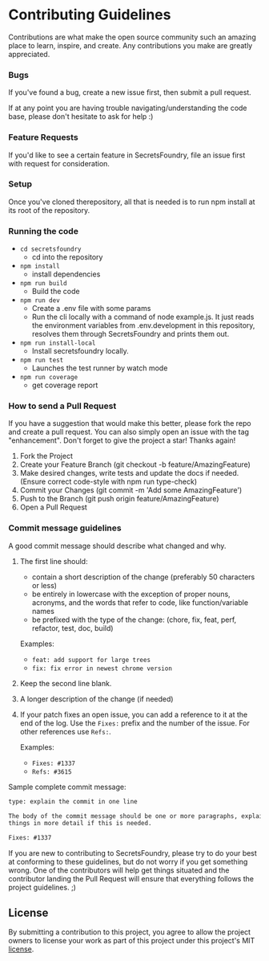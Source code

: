 # Contributing Guidelines

Contributions are what make the open source community such an amazing place to learn, inspire, and create. Any contributions you make are greatly appreciated.

### Bugs

If you've found a bug, create a new issue first, then submit a pull request.

If at any point you are having trouble navigating/understanding the code base, please don't hesitate to ask for help :)

### Feature Requests

If you'd like to see a certain feature in SecretsFoundry, file an issue first with request for consideration.

### Setup

Once you've cloned therepository, all that is needed is to run npm install at its root of the repository.

### Running the code

- `cd secretsfoundry`
  - cd into the repository
- `npm install`
  - install dependencies
- `npm run build`
  - Build the code
- `npm run dev`
  - Create a .env file with some params
  - Run the cli locally with a command of node example.js.
    It just reads the environment variables from .env.development
    in this repository, resolves them through SecretsFoundry and
    prints them out.
- `npm run install-local`
  - Install secretsfoundry locally.
- `npm run test`
  - Launches the test runner by watch mode
- `npm run coverage`
  - get coverage report

### How to send a Pull Request

If you have a suggestion that would make this better, please fork the repo and create a pull request. You can also simply open an issue with the tag "enhancement". Don't forget to give the project a star! Thanks again!

1. Fork the Project
2. Create your Feature Branch (git checkout -b feature/AmazingFeature)
3. Make desired changes, write tests and update the docs if needed. (Ensure correct code-style with npm run type-check)
4. Commit your Changes (git commit -m 'Add some AmazingFeature')
5. Push to the Branch (git push origin feature/AmazingFeature)
6. Open a Pull Request

### Commit message guidelines

A good commit message should describe what changed and why.

1. The first line should:

   - contain a short description of the change (preferably 50 characters or less)
   - be entirely in lowercase with the exception of proper nouns, acronyms, and
     the words that refer to code, like function/variable names
   - be prefixed with the type of the change: (chore, fix, feat, perf, refactor, test, doc, build)

   Examples:

   - `feat: add support for large trees`
   - `fix: fix error in newest chrome version`

2. Keep the second line blank.
3. A longer description of the change (if needed)

4. If your patch fixes an open issue, you can add a reference to it at the end
   of the log. Use the `Fixes:` prefix and the number of the issue. For other
   references use `Refs:`.

   Examples:

   - `Fixes: #1337`
   - `Refs: #3615`

Sample complete commit message:

```txt
type: explain the commit in one line

The body of the commit message should be one or more paragraphs, explaining
things in more detail if this is needed.

Fixes: #1337
```

If you are new to contributing to SecretsFoundry, please try to do your best at
conforming to these guidelines, but do not worry if you get something wrong.
One of the contributors will help get things situated and the
contributor landing the Pull Request will ensure that everything follows
the project guidelines. ;)

## License

By submitting a contribution to this project, you agree to allow the project
owners to license your work as part of this project under this project's MIT
[license](LICENSE).
